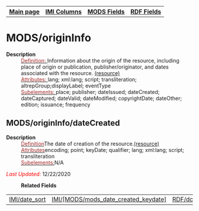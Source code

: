 <!DOCTYPE html>
<html>

<body>
<table style="width:100%">
  <tr>
    <th><a href="index.md">Main page</a></th>
	<th><a href="IMI.md">IMI Columns</a></th>
    <th><a href="MODS.md">MODS Fields</a></th>
    <th><a href="RDF.md">RDF Fields</a></th>
  </tr>
</table>

<h1>MODS/originInfo</h1>
<dl>
  <dt><b>Description</b></dt>
  <dd><ins><font color="brown">Definition: </font></ins>Information about the origin of the resource, including place of origin or publication, publisher/originator, and dates associated with the resource. <a href="https://www.loc.gov/standards/mods/userguide/origininfo.md"> (resource)</a></dd>
  <dd><ins><font color="brown">Attributes: </font></ins>lang; xml:lang; script; transliteration; altrepGroup;displayLabel; eventType</dd>
  <dd><ins><font color="brown">Subelements: </font></ins> place; publisher; dateIssued; dateCreated; dateCaptured; dateValid; dateModified; copyrightDate; dateOther; edition; issuance; frequency</dd>
</dl>
<h2 id="dateOther">MODS/originInfo/dateCreated</h2>
<dl>
  <dt><b>Description</b></dt>
  <dd><ins><font color="brown">Definition</font></ins>The date of creation of the resource.<a href="https://www.loc.gov/standards/mods/userguide/origininfo.md#datecreated">(resource)</a>
</dd>
  <dd><ins><font color="brown">Attributes</font></ins>encoding; point; keyDate; qualifier; lang; xml:lang; script; transliteration</dd>
  <dd><ins><font color="brown">Subelements:</font></ins>N/A</dd>
</dl>
<dl>
	<p><font color="red"><i>Last Updated: </i></font>12/22/2020</p>
</dl>
<dl>
	<dd><b>Related Fields</b></dd>
		<table>
			<td><a href="imi.date.sort.md">IMI/date_sort</a></td>
			<td><a href="imi.mods_date_created_keydate.md">IMI/[MODS/mods_date_created_keydate]</a></td>
			<td><a href="rdf.dcterms.created.md">RDF/dcterms:created</a></td>
		</table>
</dl>
</body>
</html>